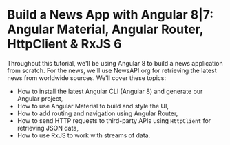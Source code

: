 # Build a News App with Angular 8|7: Angular Material, Angular Router, HttpClient & RxJS 6

Throughout this tutorial, we'll be using Angular 8 to build a news application from scratch. For the news, we'll use NewsAPI.org for retrieving the latest news from worldwide sources. We'll cover these topics:

- How to install the latest Angular CLI (Angular 8) and generate our Angular project,
- How to use Angular Material to build and style the UI,
- How to add routing and navigation using Angular Router,
- How to send HTTP requests to third-party APIs using `HttpClient` for retrieving JSON data,
- How to use RxJS to work with streams of data.



 